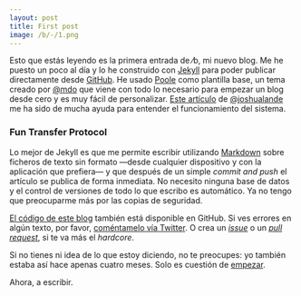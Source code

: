 ```yaml
---
layout: post
title: First post
image: /b/-/1.png
---
```


Esto que estás leyendo es la primera entrada de ⁄b, mi nuevo blog. Me he puesto un poco al día y lo he construido con [Jekyll][1] para poder publicar directamente desde [GitHub][2]. He usado [Poole][3] como plantilla base, un tema creado por [@mdo][4] que viene con todo lo necesario para empezar un blog desde cero y es muy fácil de personalizar. [Este artículo][5] de [@joshualande][6] me ha sido de mucha ayuda para entender el funcionamiento del sistema.

### Fun Transfer Protocol

Lo mejor de Jekyll es que me permite escribir utilizando [Markdown][7] sobre ficheros de texto sin formato —desde cualquier dispositivo y con la aplicación que prefiera— y que después de un simple _commit and push_ el artículo se publica de forma inmediata. No necesito ninguna base de datos y el control de versiones de todo lo que escribo es automático. Ya no tengo que preocuparme más por las copias de seguridad.

[El código de este blog][8] también está disponible en GitHub. Si ves errores en algún texto, por favor, [coméntamelo vía Twitter][9]. O crea un [_issue_][10] o un [_pull request_][11], si te va más el _hardcore_.

Si no tienes ni idea de lo que estoy diciendo, no te preocupes: yo también estaba así hace apenas cuatro meses. Solo es cuestión de [empezar][12].

Ahora, a escribir.

[1]: http://jekyllrb.com/
[2]: https://github.com/
[3]: http://getpoole.com/
[4]: https://twitter.com/mdo
[5]: http://joshualande.com/jekyll-github-pages-poole/
[6]: https://twitter.com/joshualande
[7]: http://daringfireball.net/projects/markdown/
[8]: https://github.com/adrianolatorre/b
[9]: https://twitter.com/adrianolatorre
[10]: https://github.com/adrianolatorre/b/issues
[11]: https://github.com/adrianolatorre/b/pulls
[12]: https://pages.github.com/
